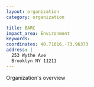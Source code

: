 ```yaml
---
layout: organization
category: organization

title: BARC
impact_area: Environment
keywords: 
coordinates: 40.71616,-73.96373
address: |
  253 Wythe Ave
  Brooklyn NY 11211
---
```

Organization's overview
